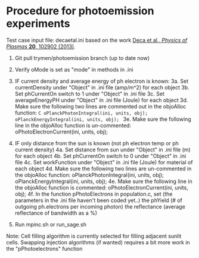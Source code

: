 Procedure for photoemission experiments 
========================================
Test case input file: decaetal.ini based on the work [Deca et al., *Physics of Plasmas* **20**, 102902 (2013)](https://doi.org/10.1063/1.4826951).

1. Git pull trymen/photoemission branch (up to date now)

2. Verify oMode is set as "mode" in methods in .ini


3. IF current density and average energy of ph electron is known:
	3a. Set currentDensity under "Object" in .ini file (amp/m^2) for each object
	3b. Set phCurrentOn switch to 1 under "Object" in .ini file
	3c. Set averageEnergyPH under "Object" in .ini file (Joule) for each object
	3d. Make sure the following two lines are commented out in the objoAlloc function:
		```C
		oPlanckPhotonIntegral(ini, units, obj);
    		oPlanckEnergyIntegral(ini, units, obj);
		```
   	3e. Make sure the following line in the objoAlloc function is un-commented:
   			oPhotoElectronCurrent(ini, units, obj);


4. IF only distance from the sun is known (not ph electron temp or ph current density)
	4a. Set distance from sun under "Object" in .ini file (m) for each object
	4b. Set phCurrentOn switch to 0 under "Object" in .ini file
	4c. Set workFunction under "Object" in .ini file (Joule) for material of each object
	4d. Make sure the following two lines are un-commented in the objoAlloc function:
		oPlanckPhotonIntegral(ini, units, obj);
    		oPlanckEnergyIntegral(ini, units, obj);
   	4e. Make sure the following line in the objoAlloc function is commented:
   		oPhotoElectronCurrent(ini, units, obj);
   	4f. In the function pPhotoElectrons in population.c, set (the parameters in the .ini file haven't been coded yet..)
   		the phYield (# of outgoing ph.electrons per incoming photon)
   		the reflectance (average reflectance of bandwidth as a %)

5. Run mpinc.sh or run_sage.sh

Note: Cell filling algorithm is currently selected for filling adjacent sunlit cells. Swapping  injection algorithms (if wanted) requires a bit more work in the "pPhotoelectrons" function

